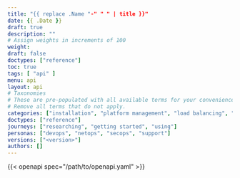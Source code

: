 ```yaml
---
title: "{{ replace .Name "-" " " | title }}"
date: {{ .Date }}
draft: true
description: ""
# Assign weights in increments of 100
weight: 
draft: false
doctypes: ["reference"]
toc: true
tags: [ "api" ]
menu: api
layout: api
# Taxonomies
# These are pre-populated with all available terms for your convenience.
# Remove all terms that do not apply.
categories: ["installation", "platform management", "load balancing", "api management", "service mesh", "security", "analytics"]
doctypes: ["reference"]
journeys: ["researching", "getting started", "using"]
personas: ["devops", "netops", "secops", "support"]
versions: ["<version>"]
authors: []
---
```


{{< openapi spec="/path/to/openapi.yaml" >}}

